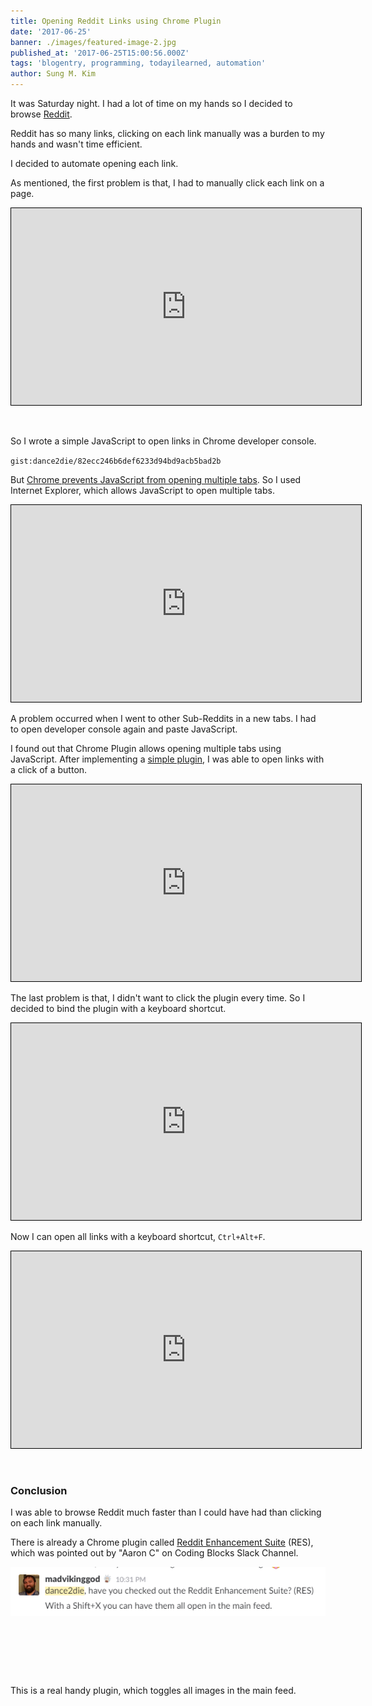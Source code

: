```yaml
---
title: Opening Reddit Links using Chrome Plugin
date: '2017-06-25'
banner: ./images/featured-image-2.jpg
published_at: '2017-06-25T15:00:56.000Z'
tags: 'blogentry, programming, todayilearned, automation'
author: Sung M. Kim
---
```


It was Saturday night. I had a lot of time on my hands so I decided to browse [Reddit](https://www.reddit.com/).

Reddit has so many links, clicking on each link manually was a burden to my hands and wasn't time efficient.

I decided to automate opening each link.

As mentioned, the first problem is that, I had to manually click each link on a page. 

<iframe style="border: 1px solid black;" width="560" height="315" src="https://www.youtube.com/embed/5oIhFixcm8Q" frameborder="0" allowfullscreen="allowfullscreen"></iframe>

 

So I wrote a simple JavaScript to open links in Chrome developer console.

`gist:dance2die/82ecc246b6def6233d94bd9acb5bad2b`

But [Chrome prevents JavaScript from opening multiple tabs](https://stackoverflow.com/a/16757736/4035). So I used Internet Explorer, which allows JavaScript to open multiple tabs. 

<iframe style="border: 1px solid black;" width="560" height="315" src="https://www.youtube.com/embed/1gFCtkylShU" frameborder="0" allowfullscreen="allowfullscreen"></iframe>

A problem occurred when I went to other Sub-Reddits in a new tabs. I had to open developer console again and paste JavaScript.

I found out that Chrome Plugin allows opening multiple tabs using JavaScript. After implementing a [simple plugin](https://github.com/dance2die/Chrome.Plugin.OpenRedditLinks), I was able to open links with a click of a button. 

<iframe style="border: 1px solid black;" width="560" height="315" src="https://www.youtube.com/embed/zo8Lp1XbURE" frameborder="0" allowfullscreen="allowfullscreen"></iframe>

The last problem is that, I didn't want to click the plugin every time. So I decided to bind the plugin with a keyboard shortcut. 

<iframe style="border: 1px solid black;" width="560" height="315" src="https://www.youtube.com/embed/u6Uy_EoPc6A" frameborder="0" allowfullscreen="allowfullscreen"></iframe>

Now I can open all links with a keyboard shortcut, `Ctrl+Alt+F`. 

<iframe style="border: 1px solid black;" width="560" height="315" src="https://www.youtube.com/embed/MVxDNaq_muo" frameborder="0" allowfullscreen="allowfullscreen"></iframe>

 

### Conclusion

I was able to browse Reddit much faster than I could have had than clicking on each link manually.

There is already a Chrome plugin called [Reddit Enhancement Suite](https://redditenhancementsuite.com/) (RES), which was pointed out by "Aaron C" on Coding Blocks Slack Channel.

![](./images/slack_2017-06-25_09-15-15.png)

 

 

 

This is a real handy plugin, which toggles all images in the main feed.


